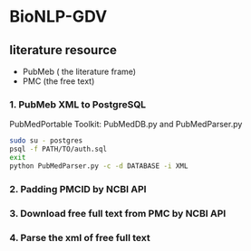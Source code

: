 # BioNLP-GDV
## literature resource
- PubMeb ( the literature frame)
- PMC (the free text)

### 1. PubMeb XML to PostgreSQL
PubMedPortable Toolkit: PubMedDB.py and PubMedParser.py
```bash
sudo su - postgres
psql -f PATH/TO/auth.sql
exit
python PubMedParser.py -c -d DATABASE -i XML
```
### 2. Padding PMCID by NCBI API
### 3. Download free full text from PMC by NCBI API
### 4. Parse the xml of free full text

